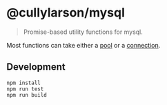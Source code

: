 # @cullylarson/mysql

> Promise-based utility functions for mysql.

Most functions can take either a [pool](https://www.npmjs.com/package/mysql#pooling-connections) or a [connection](https://www.npmjs.com/package/mysql#establishing-connections).

## Development

```
npm install
npm run test
npm run build
```

